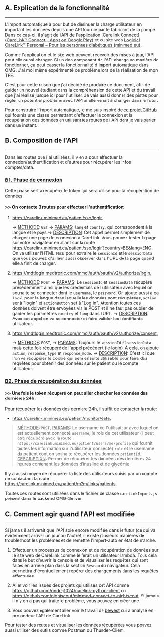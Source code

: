 ## A. Explication de la fonctionnalité 
---
L'import automatique à pour but de diminuer la charge utilisateur en important les données depuis une API fournie par le fabricant de la pompe. Dans ce cas-ci, il s'agit de l'API de l'application [Carelink Connect]([CareLink™ Connect - Apps on Google Play](https://play.google.com/store/apps/details?id=com.medtronic.diabetes.carepartner&hl=en_US&gl=US)) et du site web [Logiciel CareLink™ Personal – Pour les personnes diabétiques (minimed.eu)](https://carelink.minimed.eu/app/login).

Comme l'application et le site web peuvent recevoir des mises à jour, l'API peut elle aussi changer. Si un des composant de l'API change sa manière de fonctionner, ça peut casser la fonctionnalité d'import automatique dans OMG. J'ai moi même expérimenté ce problème lors de la réalisation de mon TFE.

C'est pour cette raison que j'ai décidé de produire ce document, afin de guider un nouvel étudiant dans la compréhension de cette API et du travail que j'ai réalisé jusque ici pour l'utiliser. Je vais aussi donner des pistes pour régler un potentiel problème avec l'API si elle venait à changer dans le futur.

Pour construire l'import automatique, je me suis inspiré de [ce projet GitHub](https://github.com/ondrej1024/carelink-python-client) qui fournis une classe permettant d'effectuer la connexion et la récupération des données en utilisant les routes de l'API dont je vais parler dans un instant. 

## B. Composition de l'API
---
Dans les routes que j'ai utilisées, il y en a pour effectuer la connexion/authentification et d'autres pour récupérer les infos comptes/data.

### <u>B1. Phase de connexion</u>

Cette phase sert à récupérer le token qui sera utilisé pour la récupération de données.

#### >> On contacte 3 routes pour effectuer l'authentification:
1. https://carelink.minimed.eu/patient/sso/login, 

	 -> <u>MÉTHODE</u>: `GET`
	 -> <u>PARAMS</u>: `lang` et `country`, qui correspondent à la langue et le pays 
	 -> <u>DESCRIPTION</u>: Cet appel permet simplement de charger une page de connexion à CareLink. Vous pouvez tester la page sur votre navigateur en allant sur la route https://carelink.minimed.eu/patient/sso/login?country=BE&lang=ENG. On va utiliser l'HTML reçu pour extraire le `sessionId` et le `sessionData` que vous pouvez d'ailleur aussi observer dans l'URL de la page quand elle a finit de charger.
2. https://mdtlogin.medtronic.com/mmcl/auth/oauth/v2/authorize/login,

 	-> <u>MÉTHODE</u>: `POST`
 	-> <u>PARAMS</u>: Le `sessionId` et `sessionData` récupéré précédemment ainsi que les credentials de l'utilisateur avec lequel on souhaite se connecter dont le `username`, le `password`. On ajoute aussi à ça `local` pour la langue dans laquelle les données sont récupérées, `action` ser à "login" et `actionButton` set à "Log in". Attention toutes ces données doivent être envoyées via le POST et il ne faut pas oublier de garder les paramètres `country` et `lang` dans l'URL. 
 	-> <u>DESCRIPTION</u>: Avec cet appel on va se connecter et faire valider les identifiants utilisateur.
3. https://mdtlogin.medtronic.com/mmcl/auth/oauth/v2/authorize/consent,

 	-> <u>MÉTHODE</u>: `POST`,
 	-> <u>PARAMS</u>: Toujours le `sessionId` et `sessionData` mais cette fois récupéré de l'appel précédent (le login). À cela, on ajoute `action`, `response_type` et `response_mode`.
 	-> <u>DESCRIPTION</u>: C'est ici que l'on va récupérer le cookie qui sera ensuite utilisable pour faire des requêtes pour obtenir des données sur le patient ou le compte utilisateur.

### <u>B2. Phase de récupération des données </u>

#### >> Une fois le token récupéré on peut aller chercher les données des dernières 24h:

Pour récupérer les données des dernière 24h, il suffit de contacter la route:
- https://carelink.minimed.eu/patient/monitor/data,
> <u>MÉTHODE</u>: `POST`,
> <u>PARAMS</u>: Le username de l'utilisateur avec lequel on est actuellement connecté `username`, le role de cet utilisateur (il peut être récupéré avec la route `https://carelink.minimed.eu/patient/users/me/profile` qui fournit toutes les information sur l'utilisateur connecté) `role` et le username du patient dont on souhaite récupérer les données `patientId`.
> <u>DESCRIPTION</u>: Permet de récupérer les données des dernières 24 heures contenant les données d'inusline et de glycémie.

Il y a aussi moyen de récupérer la liste des utilisateurs suivis par un compte ne contactant la route https://carelink.minimed.eu/patient/m2m/links/patients.

Toutes ces routes sont utilisées dans le fichier de classe `careLinkImport.js` présent dans le backend OMG-Server.

## C. Comment agir quand l'API est modifiée
---

Si jamais il arriverait que l'API soie encore modifiée dans le futur (ce qui va évidemment arriver un jour ou l'autre), il existe plusieurs manières de troubleshoot les problèmes et de remettre l'import-auto en état de marche.

1. Effectuer un processus de connexion et de récupération de données sur le site web de CareLink comme le ferait un utilisateur lambda. Tous cela dans le but d'ouvrir la console et de visualiser les requêtes qui sont faites en arrière plan dans la section `Réseau` du navigateur. Cela permettra d'éventuellement repérer des changements dans les requêtes effectuées.

2. Aller voir les issues des projets qui utilises cet API comme https://github.com/ondrej1024/carelink-python-client ou https://github.com/nightscout/minimed-connect-to-nightscout. Si jamais il n'y en a pas qui traite le problème, vous pouvez en créer une. 

3. Vous pouvez également aller voir le travail de [bewest](https://github.com/bewest) qui a analysé en profondeur l'API de CareLink.

Pour tester des routes et visualiser les données récupérées vous pouvez aussi utiliser des outils comme Postman ou Thunder-Client.